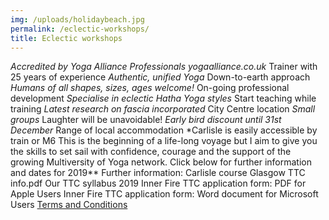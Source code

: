 ```yaml
---
img: /uploads/holidaybeach.jpg
permalink: /eclectic-workshops/
title: Eclectic workshops
---
```

_Accredited by Yoga Alliance Professionals yogaalliance.co.uk_
Trainer with 25 years of experience
_Authentic, unified Yoga_
Down-to-earth approach
_Humans of all shapes, sizes, ages welcome!_
On-going professional development
_Specialise in eclectic Hatha Yoga styles_
Start teaching while training
_Latest research on fascia incorporated_
City Centre location
_Small groups_
Laughter will be unavoidable!
_Early bird discount until 31st December_
Range of local accommodation
\*Carlisle is easily accessible by train or M6
This is the beginning of a life-long voyage but I aim to give you the skills to set sail with
confidence, courage and
the support of the growing Multiversity of Yoga network. Click below for further information and dates
for 2019\**
Further information: Carlisle course
Glasgow TTC info.pdf
Our TTC syllabus 2019
Inner Fire TTC application form: PDF for Apple Users
Inner Fire TTC application form: Word document for Microsoft Users
[Terms and Conditions](https://www.dropbox.com/s/bnqjl9gpyx8wqlm/Glasgow%20TTC%20info%20%281%29.pdf?dl=0)
